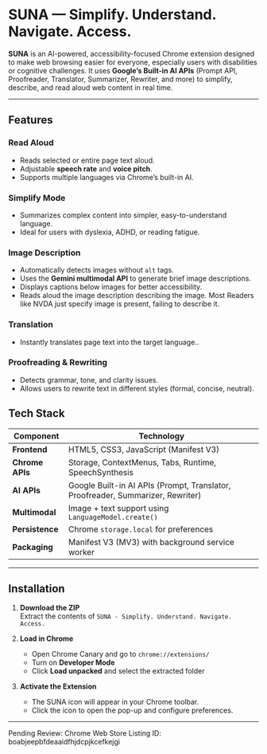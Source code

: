 # SUNA — Simplify. Understand. Navigate. Access.

**SUNA** is an AI-powered, accessibility-focused Chrome extension designed to make web browsing easier for everyone, especially users with disabilities or cognitive challenges. 
It uses **Google’s Built-in AI APIs** (Prompt API, Proofreader, Translator, Summarizer, Rewriter, and more) to simplify, describe, and read aloud web content in real time.

---

## Features

### Read Aloud
- Reads selected or entire page text aloud.
- Adjustable **speech rate** and **voice pitch**.
- Supports multiple languages via Chrome’s built-in AI.

### Simplify Mode
- Summarizes complex content into simpler, easy-to-understand language.
- Ideal for users with dyslexia, ADHD, or reading fatigue.

### Image Description
- Automatically detects images without `alt` tags.
- Uses the **Gemini multimodal API** to generate brief image descriptions.
- Displays captions below images for better accessibility.
- Reads aloud the image description describing the image. Most Readers like NVDA just specify image is present, failing to describe it. 

### Translation
- Instantly translates page text into the target language..

### Proofreading & Rewriting
- Detects grammar, tone, and clarity issues.
- Allows users to rewrite text in different styles (formal, concise, neutral).

## Tech Stack

| Component | Technology |
|------------|-------------|
| **Frontend** | HTML5, CSS3, JavaScript (Manifest V3) |
| **Chrome APIs** | Storage, ContextMenus, Tabs, Runtime, SpeechSynthesis |
| **AI APIs** | Google Built-in AI APIs (Prompt, Translator, Proofreader, Summarizer, Rewriter) |
| **Multimodal** | Image + text support using `LanguageModel.create()` |
| **Persistence** | Chrome `storage.local` for preferences |
| **Packaging** | Manifest V3 (MV3) with background service worker |

---

## Installation

1. **Download the ZIP**  
   Extract the contents of `SUNA - Simplify. Understand. Navigate. Access.`

2. **Load in Chrome**
   - Open Chrome Canary and go to `chrome://extensions/`
   - Turn on **Developer Mode**
   - Click **Load unpacked** and select the extracted folder

3. **Activate the Extension**
   - The SUNA icon will appear in your Chrome toolbar.
   - Click the icon to open the pop-up and configure preferences.

---
Pending Review: Chrome Web Store Listing ID: boabjeepbfdeaaidfhjdcpjkcefkejgi


